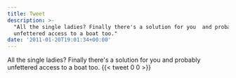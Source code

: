 ```yaml
---
title: Tweet
description: >-
  "All the single ladies? Finally there's a solution for you  and probably
  unfettered access to a boat too."
date: '2011-01-20T19:01:34+00:00'
---
```

All the single ladies? Finally there's a solution for you  and probably unfettered access to a boat too.
      {{< tweet 0 0 >}}
    

